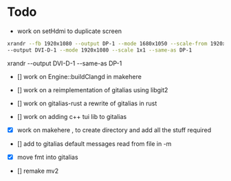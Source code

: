 # Todo

- work on setHdmi to duplicate screen

```sh
xrandr --fb 1920x1080 --output DP-1 --mode 1680x1050 --scale-from 1920x1080
--output DVI-D-1 --mode 1920x1080 --scale 1x1 --same-as DP-1
```

xrandr --output DVI-D-1 --same-as DP-1

- [] work on Engine::buildClangd in makehere

- [] work on a reimplementation of gitalias using libgit2

- [] work on gitalias-rust a rewrite of gitalias in rust

- [] work on adding c++ tui lib to gitalias

- [x] work on makehere , to create directory and add all the stuff required

- [] add to gitalias default messages read from file in -m

- [x] move fmt into gitalias

- [] remake mv2
